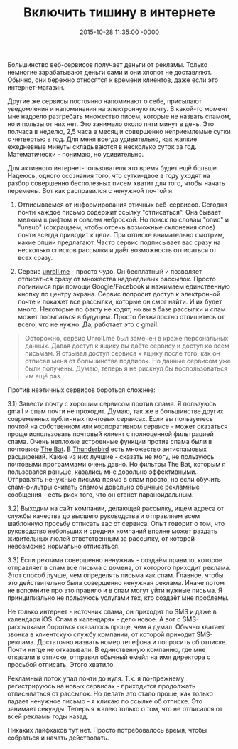 ﻿---
title:  "Включить тишину в интернете"
date: 2015-10-28 11:35:00 -0000
tags: lifehack minimalism
---

Большинство веб-сервисов получает деньги от рекламы. Только немногие зарабатывают деньги сами и они хлопот не доставляют. Обычно, они бережно относятся к времени клиентов, даже если это интернет-магазин.

Другие же сервисы постоянно напоминают о себе, присылают уведомления и напоминания на электронную почту. В какой-то момент мне надоело разгребать множество писем, которые не назвать спамом, но и пользы от них нет. Это занимало около пяти минут в день. Это полчаса в неделю, 2,5 часа в месяц и совершенно неприемлемые сутки с четвертью в год. Для меня всегда удивительно, как жалкие ежедневные минуты складываются в несколько суток за год. Математически - понимаю, но удивительно.

Для активного интернет-пользователя это время будет ещё больше. Надеюсь, одного осознания того, что сутки-двое в году уходят на разбор совершенно бесполезных писем хватит для того, чтобы начать перемены. Вот как расправился с ненужной почтой я.

1) Отписываемся от информирования этичных веб-сервисов. Сегодня почти каждое письмо содержит ссылку "отписаться". Она бывает мелким шрифтом и совсем неброской. Но поиск по словам "опис" и "unsub" (сокращаем, чтобы отсечь возможные склонения слов) почти всегда приводит к цели. При отписке внимательно смотрим, какие опции предлагают. Часто сервис подписывает вас сразу на несколько списков рассылки и даёт возможность отписаться от всех сразу. 

2) Сервис [unroll.me](https://unroll.me/) - просто чудо. Он бесплатный и позволяет отписаться сразу от множества надоедливых рассылок. Просто логинимся при помощи Google/Facebook и нажимаем единственную кнопку по центру экрана. Сервис попросит доступ к электронной почте и покажет все рассылки, которые он смог найти. И их будет много. Некоторые по факту не ходят, но вы в базе рассылки и спам может посыпаться в будущем. Просто безжалостно отпишитесь от всего, что не нужно. Да, работает это с gmail.

> Осторожно, сервис Unroll.me был замечен в краже персональных данных. Давая доступ к ящику вы даёте сервису и доступ ко всем письмам. Я отзывал доступ сервиса к ящику после того, как он отписал меня от большинства подписок. Но данные сервисом уже были получены. Думаю, теперь я не рискнул бы воспользоваться им ещё раз.

Против неэтичных сервисов бороться сложнее:

3.1) Завести почту с хорошим сервисом против спама. Я пользуюсь gmail и спам почти не проходит. Думаю, так же в большинстве других современных публичных почтовых сервисах. Если вы пользуетесь почтой на собственном или корпоративном сервисе - может оказаться проще использовать почтовый клиент с полноценной фильтрацией спама. Очень неплохие встроенные функции против спама были в почтовике [The Bat](https://www.ritlabs.com/ru/products/thebat/). В [Thunderbird](https://mozilla-russia.org/products/thunderbird/) есть множество антиспамовых расширений. Какие из них лучшие - сказать не могу, не пользуюсь почтовыми программами очень давно. Но фильтры The Bat, которым я пользовался раньше, казались мне довольно эффективными.
Отправлять ненужные письма прямо в спам просто, но если обучить спам-фильтры считать спамом довольно обычные рекламные сообщения - есть риск того, что он станет параноидальным.

3.2) Выходим на сайт компании, делающей рассылку, ищем адреса от службы качества до высшего руководства и отправляем всем шаблонную просьбу отписать вас от сервиса. Опыт говорит о том, что руководство небольших и средних компаний вполне может раздать живительных люлей ответственным за рассылку, от которой невозможно нормально отписаться.

3.3) Если реклама совершенно ненужная - создаём правило, которое отправляет в спам все письма с домена, от которого приходит реклама. Этот способ лучше, чем определять письма как спам. Главное, чтобы это действительно была совершенно ненужная реклама. Иначе потом не вспомните про это правило и в спам могут уйти нужные письма. Я принципиально не пользуюсь услугами тех, кто создаёт мне проблемы.

Не только интернет - источник спама, он приходит по SMS и даже в календари iOS. Спам в календарях - дело новое. А вот с SMS-рассылками бороться оказалось проще, чем я думал. Обычно хватает звонка в клиентскую службу компании, от которой приходит SMS-реклама. Достаточно назвать номер телефона и попросить об отписке. Почти нигде не отказывали. В единственную компанию, где мне отказали в отписке, отправил обычный емейл на имя директора с просьбой отписать. Этого хватило.

Рекламный поток упал почти до нуля. Т.к. я по-прежнему регистрируюсь на новых сервисах - приходится продолжать отписываться от рассылок. Но делать это стало проще, как только падает ненужное письмо - я кликаю по ссылке об отписке. Это занимает секунды. Теперь я жалею только о том, что не отписался от всей рекламы годы назад.

Никаких лайфхаков тут нет. Просто потребовалось время, чтобы собраться и начать действовать.